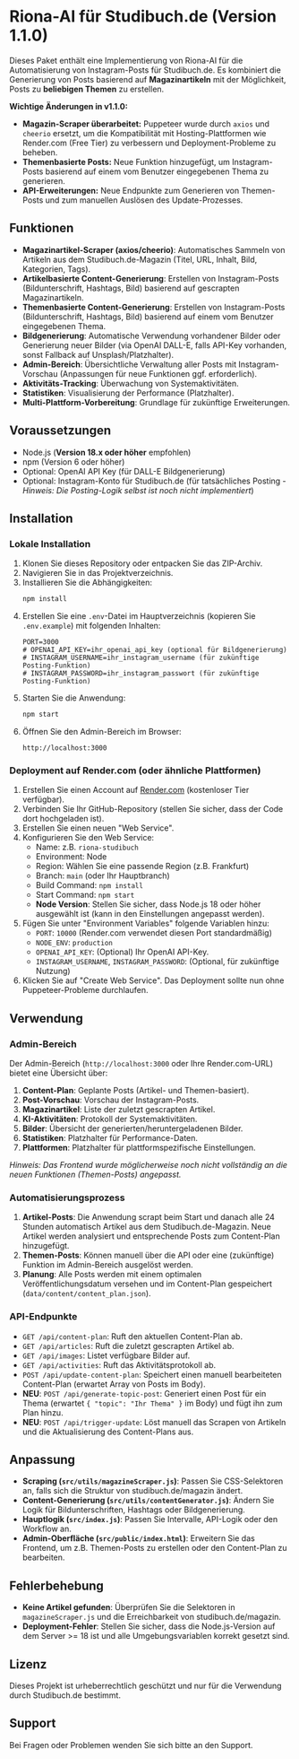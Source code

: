 # Riona-AI für Studibuch.de (Version 1.1.0)

Dieses Paket enthält eine Implementierung von Riona-AI für die Automatisierung von Instagram-Posts für Studibuch.de. Es kombiniert die Generierung von Posts basierend auf **Magazinartikeln** mit der Möglichkeit, Posts zu **beliebigen Themen** zu erstellen.

**Wichtige Änderungen in v1.1.0:**
- **Magazin-Scraper überarbeitet:** Puppeteer wurde durch `axios` und `cheerio` ersetzt, um die Kompatibilität mit Hosting-Plattformen wie Render.com (Free Tier) zu verbessern und Deployment-Probleme zu beheben.
- **Themenbasierte Posts:** Neue Funktion hinzugefügt, um Instagram-Posts basierend auf einem vom Benutzer eingegebenen Thema zu generieren.
- **API-Erweiterungen:** Neue Endpunkte zum Generieren von Themen-Posts und zum manuellen Auslösen des Update-Prozesses.

## Funktionen

- **Magazinartikel-Scraper (axios/cheerio)**: Automatisches Sammeln von Artikeln aus dem Studibuch.de-Magazin (Titel, URL, Inhalt, Bild, Kategorien, Tags).
- **Artikelbasierte Content-Generierung**: Erstellen von Instagram-Posts (Bildunterschrift, Hashtags, Bild) basierend auf gescrapten Magazinartikeln.
- **Themenbasierte Content-Generierung**: Erstellen von Instagram-Posts (Bildunterschrift, Hashtags, Bild) basierend auf einem vom Benutzer eingegebenen Thema.
- **Bildgenerierung**: Automatische Verwendung vorhandener Bilder oder Generierung neuer Bilder (via OpenAI DALL-E, falls API-Key vorhanden, sonst Fallback auf Unsplash/Platzhalter).
- **Admin-Bereich**: Übersichtliche Verwaltung aller Posts mit Instagram-Vorschau (Anpassungen für neue Funktionen ggf. erforderlich).
- **Aktivitäts-Tracking**: Überwachung von Systemaktivitäten.
- **Statistiken**: Visualisierung der Performance (Platzhalter).
- **Multi-Plattform-Vorbereitung**: Grundlage für zukünftige Erweiterungen.

## Voraussetzungen

- Node.js (**Version 18.x oder höher** empfohlen)
- npm (Version 6 oder höher)
- Optional: OpenAI API Key (für DALL-E Bildgenerierung)
- Optional: Instagram-Konto für Studibuch.de (für tatsächliches Posting - *Hinweis: Die Posting-Logik selbst ist noch nicht implementiert*)

## Installation

### Lokale Installation

1.  Klonen Sie dieses Repository oder entpacken Sie das ZIP-Archiv.
2.  Navigieren Sie in das Projektverzeichnis.
3.  Installieren Sie die Abhängigkeiten:
    ```bash
    npm install
    ```
4.  Erstellen Sie eine `.env`-Datei im Hauptverzeichnis (kopieren Sie `.env.example`) mit folgenden Inhalten:
    ```dotenv
    PORT=3000
    # OPENAI_API_KEY=ihr_openai_api_key (optional für Bildgenerierung)
    # INSTAGRAM_USERNAME=ihr_instagram_username (für zukünftige Posting-Funktion)
    # INSTAGRAM_PASSWORD=ihr_instagram_passwort (für zukünftige Posting-Funktion)
    ```
5.  Starten Sie die Anwendung:
    ```bash
    npm start
    ```
6.  Öffnen Sie den Admin-Bereich im Browser:
    ```
    http://localhost:3000
    ```

### Deployment auf Render.com (oder ähnliche Plattformen)

1.  Erstellen Sie einen Account auf [Render.com](https://render.com/) (kostenloser Tier verfügbar).
2.  Verbinden Sie Ihr GitHub-Repository (stellen Sie sicher, dass der Code dort hochgeladen ist).
3.  Erstellen Sie einen neuen "Web Service".
4.  Konfigurieren Sie den Web Service:
    -   Name: z.B. `riona-studibuch`
    -   Environment: Node
    -   Region: Wählen Sie eine passende Region (z.B. Frankfurt)
    -   Branch: `main` (oder Ihr Hauptbranch)
    -   Build Command: `npm install`
    -   Start Command: `npm start`
    -   **Node Version**: Stellen Sie sicher, dass Node.js 18 oder höher ausgewählt ist (kann in den Einstellungen angepasst werden).
5.  Fügen Sie unter "Environment Variables" folgende Variablen hinzu:
    -   `PORT`: `10000` (Render.com verwendet diesen Port standardmäßig)
    -   `NODE_ENV`: `production`
    -   `OPENAI_API_KEY`: (Optional) Ihr OpenAI API-Key.
    -   `INSTAGRAM_USERNAME`, `INSTAGRAM_PASSWORD`: (Optional, für zukünftige Nutzung)
6.  Klicken Sie auf "Create Web Service". Das Deployment sollte nun ohne Puppeteer-Probleme durchlaufen.

## Verwendung

### Admin-Bereich

Der Admin-Bereich (`http://localhost:3000` oder Ihre Render.com-URL) bietet eine Übersicht über:

1.  **Content-Plan**: Geplante Posts (Artikel- und Themen-basiert).
2.  **Post-Vorschau**: Vorschau der Instagram-Posts.
3.  **Magazinartikel**: Liste der zuletzt gescrapten Artikel.
4.  **KI-Aktivitäten**: Protokoll der Systemaktivitäten.
5.  **Bilder**: Übersicht der generierten/heruntergeladenen Bilder.
6.  **Statistiken**: Platzhalter für Performance-Daten.
7.  **Plattformen**: Platzhalter für plattformspezifische Einstellungen.

*Hinweis: Das Frontend wurde möglicherweise noch nicht vollständig an die neuen Funktionen (Themen-Posts) angepasst.* 

### Automatisierungsprozess

1.  **Artikel-Posts**: Die Anwendung scrapt beim Start und danach alle 24 Stunden automatisch Artikel aus dem Studibuch.de-Magazin. Neue Artikel werden analysiert und entsprechende Posts zum Content-Plan hinzugefügt.
2.  **Themen-Posts**: Können manuell über die API oder eine (zukünftige) Funktion im Admin-Bereich ausgelöst werden.
3.  **Planung**: Alle Posts werden mit einem optimalen Veröffentlichungsdatum versehen und im Content-Plan gespeichert (`data/content/content_plan.json`).

### API-Endpunkte

-   `GET /api/content-plan`: Ruft den aktuellen Content-Plan ab.
-   `GET /api/articles`: Ruft die zuletzt gescrapten Artikel ab.
-   `GET /api/images`: Listet verfügbare Bilder auf.
-   `GET /api/activities`: Ruft das Aktivitätsprotokoll ab.
-   `POST /api/update-content-plan`: Speichert einen manuell bearbeiteten Content-Plan (erwartet Array von Posts im Body).
-   **NEU**: `POST /api/generate-topic-post`: Generiert einen Post für ein Thema (erwartet `{ "topic": "Ihr Thema" }` im Body) und fügt ihn zum Plan hinzu.
-   **NEU**: `POST /api/trigger-update`: Löst manuell das Scrapen von Artikeln und die Aktualisierung des Content-Plans aus.

## Anpassung

-   **Scraping (`src/utils/magazineScraper.js`)**: Passen Sie CSS-Selektoren an, falls sich die Struktur von studibuch.de/magazin ändert.
-   **Content-Generierung (`src/utils/contentGenerator.js`)**: Ändern Sie Logik für Bildunterschriften, Hashtags oder Bildgenerierung.
-   **Hauptlogik (`src/index.js`)**: Passen Sie Intervalle, API-Logik oder den Workflow an.
-   **Admin-Oberfläche (`src/public/index.html`)**: Erweitern Sie das Frontend, um z.B. Themen-Posts zu erstellen oder den Content-Plan zu bearbeiten.

## Fehlerbehebung

-   **Keine Artikel gefunden**: Überprüfen Sie die Selektoren in `magazineScraper.js` und die Erreichbarkeit von studibuch.de/magazin.
-   **Deployment-Fehler**: Stellen Sie sicher, dass die Node.js-Version auf dem Server >= 18 ist und alle Umgebungsvariablen korrekt gesetzt sind.

## Lizenz

Dieses Projekt ist urheberrechtlich geschützt und nur für die Verwendung durch Studibuch.de bestimmt.

## Support

Bei Fragen oder Problemen wenden Sie sich bitte an den Support.
